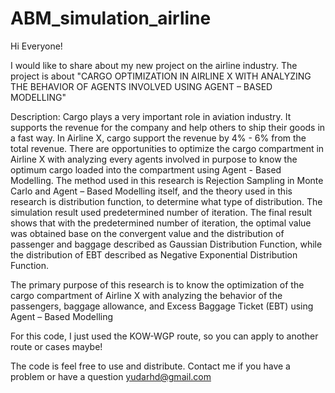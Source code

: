# ABM_simulation_airline
Hi Everyone!

I would like to share about my new project on the airline industry.
The project is about "CARGO OPTIMIZATION IN AIRLINE X WITH ANALYZING THE BEHAVIOR OF AGENTS INVOLVED USING AGENT – BASED MODELLING"

Description:
Cargo plays a very important role in aviation industry. It supports the revenue for the company and help others to ship their goods in a fast way. In Airline X, cargo support the revenue by 4% - 6% from the total revenue. There are opportunities to optimize the cargo compartment in Airline X with analyzing every agents involved in purpose to know the optimum cargo loaded into the compartment using Agent - Based Modelling. The method used in this research is Rejection Sampling in Monte Carlo and Agent – Based Modelling itself, and the theory used in this research is distribution function, to determine what type of distribution. The simulation result used predetermined number of iteration. The final result shows that with the predetermined number of iteration, the optimal value was obtained base on the convergent value and the distribution of passenger and baggage described as Gaussian Distribution Function, while the distribution of EBT described as Negative Exponential Distribution Function.

The primary purpose of this research is to know the optimization of the
cargo compartment of Airline X with analyzing the behavior of the passengers,
baggage allowance, and Excess Baggage Ticket (EBT) using Agent – Based Modelling

For this code, I just used the KOW-WGP route, so you can apply to another route or cases maybe!

The code is feel free to use and distribute. 
Contact me if you have a problem or have a question
yudarhd@gmail.com
